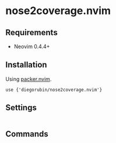 # nose2coverage.nvim

## Requirements

- Neovim 0.4.4+

## Installation

Using [packer.nvim](https://github.com/wbthomason/packer.nvim).

```
use {'diegorubin/nose2coverage.nvim'}
```

## Settings

```
```

## Commands
